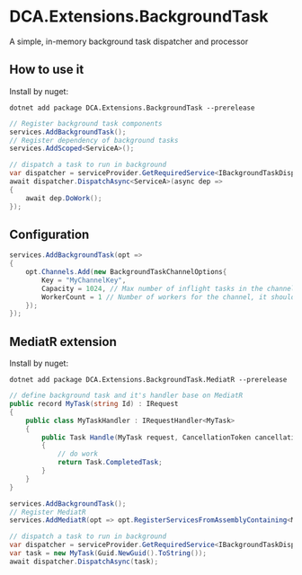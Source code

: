 
# DCA.Extensions.BackgroundTask

A simple, in-memory background task dispatcher and processor

## How to use it

Install by nuget:
```shell
dotnet add package DCA.Extensions.BackgroundTask --prerelease
```

```csharp
// Register background task components
services.AddBackgroundTask();
// Register dependency of background tasks
services.AddScoped<ServiceA>();

// dispatch a task to run in background
var dispatcher = serviceProvider.GetRequiredService<IBackgroundTaskDispatcher>();
await dispatcher.DispatchAsync<ServiceA>(async dep =>
{
	await dep.DoWork();
});  

```

## Configuration

```csharp
services.AddBackgroundTask(opt =>
{
	opt.Channels.Add(new BackgroundTaskChannelOptions{
		Key = "MyChannelKey",
		Capacity = 1024, // Max number of inflight tasks in the channel, A negetive number means unlimited
		WorkerCount = 1 // Number of workers for the channel, it should be 1 if all tasks in the channel are started immediately when dispatching
	});
});
```

## MediatR extension

Install by nuget:
```shell
dotnet add package DCA.Extensions.BackgroundTask.MediatR --prerelease
```

```csharp
// define background task and it's handler base on MediatR
public record MyTask(string Id) : IRequest
{
    public class MyTaskHandler : IRequestHandler<MyTask>
    {
        public Task Handle(MyTask request, CancellationToken cancellationToken)
        {
			// do work
            return Task.CompletedTask;
        }
    }
}

```

```csharp
services.AddBackgroundTask();
// Register MediatR
services.AddMediatR(opt => opt.RegisterServicesFromAssemblyContaining<MyTask>());

// dispatch a task to run in background
var dispatcher = serviceProvider.GetRequiredService<IBackgroundTaskDispatcher>();
var task = new MyTask(Guid.NewGuid().ToString());
await dispatcher.DispatchAsync(task);
```

